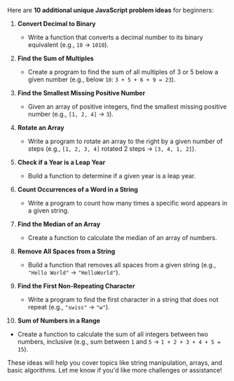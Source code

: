Here are **10 additional unique JavaScript problem ideas** for beginners:

1. **Convert Decimal to Binary**

   - Write a function that converts a decimal number to its binary equivalent (e.g., `10` → `1010`).

2. **Find the Sum of Multiples**

   - Create a program to find the sum of all multiples of 3 or 5 below a given number (e.g., below `10`: `3 + 5 + 6 + 9 = 23`).

3. **Find the Smallest Missing Positive Number**

   - Given an array of positive integers, find the smallest missing positive number (e.g., `[1, 2, 4]` → `3`).

4. **Rotate an Array**

   - Write a program to rotate an array to the right by a given number of steps (e.g., `[1, 2, 3, 4]` rotated 2 steps → `[3, 4, 1, 2]`).

5. **Check if a Year is a Leap Year**

   - Build a function to determine if a given year is a leap year.

6. **Count Occurrences of a Word in a String**

   - Write a program to count how many times a specific word appears in a given string.

7. **Find the Median of an Array**

   - Create a function to calculate the median of an array of numbers.

8. **Remove All Spaces from a String**

   - Build a function that removes all spaces from a given string (e.g., `"Hello World"` → `"HelloWorld"`).

9. **Find the First Non-Repeating Character**

   - Write a program to find the first character in a string that does not repeat (e.g., `"swiss"` → `"w"`).

10. **Sum of Numbers in a Range**

- Create a function to calculate the sum of all integers between two numbers, inclusive (e.g., sum between `1` and `5` → `1 + 2 + 3 + 4 + 5 = 15`).

These ideas will help you cover topics like string manipulation, arrays, and basic algorithms. Let me know if you'd like more challenges or assistance!
